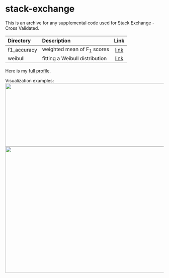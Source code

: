 # stack-exchange
This is an archive for any supplemental code used for Stack Exchange - Cross Validated.  

| Directory        | Description                            | Link   |
|:---------------- |:-------------------------------------- |:------:|
| f1_accuracy      | weighted mean of F<sub>1</sub> scores  | [link](https://stats.stackexchange.com/questions/347164/when-is-weighted-average-of-f-1-scores-simeq-accuracy-in-classification/347190#347190) |
| weibull          | fitting a Weibull distribution         | [link](https://stats.stackexchange.com/questions/346249/fitting-weibull-distribution-in-r/348112#348112) |

Here is my [full profile](https://bit.ly/2sg94FM).

Visualization examples:
<img src="https://raw.githubusercontent.com/rahil-p/stack-exchange/master/weibull/loc1-3.png" width="1000" height="200">
<img src="https://github.com/rahil-p/stack-exchange/blob/master/f1_accuracy/Rplot.png" width="600" height="400">
